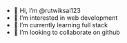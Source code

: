 - 👋 Hi, I’m @rutwiksai123
- 👀 I’m interested in web development
- 🌱 I’m currently learning full stack
- 💞️ I’m looking to collaborate on github


<!---
rutwiksai123/rutwiksai123 is a ✨ special ✨ repository because its `README.md` (this file) appears on your GitHub profile.
You can click the Preview link to take a look at your changes.
--->
